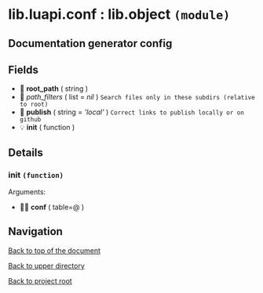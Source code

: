 # lib.luapi.conf : lib.object `(module)`

## Documentation generator config

## Fields

+ 📝 **root_path** ( string )
+ 📜 _path_filters_ ( list = *nil* )
	`Search files only in these subdirs (relative to root)`
+ 📝 **publish** ( string = *'local'* )
	`Correct links to publish locally or on github`
+ 💡 **init** ( function )

## Details

### init `(function)`

Arguments:

+ 👨‍👦 **conf** ( table=@ )

## Navigation

[Back to top of the document](#libluapiconf--libobject-module)

[Back to upper directory](..)

[Back to project root](/../..)

